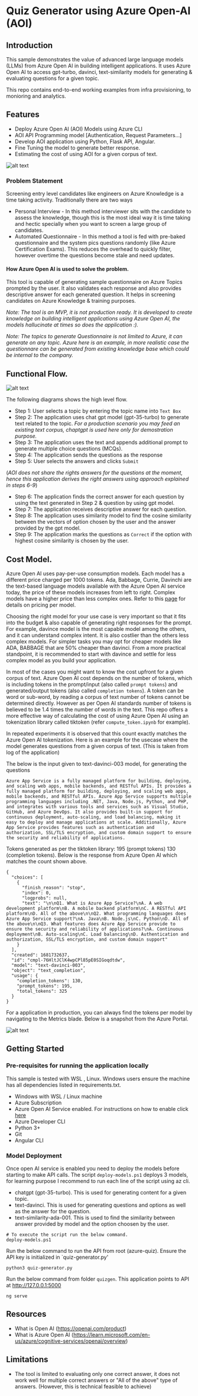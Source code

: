 # Quiz Generator using Azure Open-AI (AOI)

## Introduction

This sample demonstrates the value of advanced large language models (LLMs) from Azure Open AI in building intelligent applications. It uses Azure Open AI to access gpt-turbo, davinci, text-similarity models for generating & evaluating questions for a given topic.

This repo contains end-to-end working examples from infra provisioning, to monioring and analytics.

## Features

- Deploy Azure Open AI (AOI) Models using Azure CLI
- AOI API Programming model [Authentication, Request Parameters...]
- Develop AOI application using Python, Flask API, Angular.
- Fine Tuning the model to generate better response.
- Estimating the cost of using AOI for a given corpus of text.

![alt text](docs/app.png)

### Problem Statement

Screening entry level candidates like engineers on Azure Knowledge is a time taking activity. Traditionally there are two ways

- Personal Interview -  In this method interviewer sits with the candidate to assess the knowledge, though this is the most ideal way it is time taking and hectic specially when you want to screen a large group of candidates.
- Automated Questionnaire - In this method a tool is fed with pre-baked questionnaire and the system pics questions randomly (like Azure Certification Exams). This reduces the overhead to quickly filter, however overtime the questions become stale and need updates.

#### How Azure Open AI is used to solve the problem.

This tool is capable of generating sample questionnaire on Azure Topics prompted by the user. It also validates each response and also provides descriptive answer for each generated question. It helps in screening candidates on Azure Knowledge & training purposes.

_Note: The tool is an MVP, it is not production ready. It is developed to create knowledge on building intelligent applications using Azure Open AI, the models hallucinate at times so does the application :)._

_Note: The topics to generate Questionnaire is not limited to Azure, it can generate on any topic. Azure here is an example, in more realistic case the questionnare can be generated from existing knowledge base which could be internal to the company._

## Functional Flow.

![alt text](docs/diagram.png)

The following diagrams shows the high level flow.
- Step 1: User selects a topic by entering the topic name into `Text Box`
- Step 2: The application uses chat gpt model (gpt-35-turbo) to generate text related to the topic. *For a production scenario you may feed an existing text corpus, chaptgpt is used here only for demostration purpose.*
- Step 3: The application uses the text and appends additional prompt to generate multiple choice questions (MCQs). 
- Step 4: The application sends the questions as the response
- Step 5: User selects the answers and clicks `Submit`

(*AOI does not share the rights answers for the questions at the moment, hence this application derives the right answers using approach explained in steps 6-9*)

- Step 6: The application finds the correct answer for each question by using the text generated in Step 2 & question by using gpt model. 
- Step 7: The application receives descriptive answer for each question.
- Step 8: The application uses similarity model to find the cosine similarity between the vectors of option chosen by the user and the answer provided by the gpt model.
- Step 9: The application marks the questions as `Correct` if the option with highest cosine similarity is chosen by the user.

## Cost Model.

Azure Open AI uses pay-per-use consumption models. Each model has a different price charged per 1000 tokens. Ada, Babbage, Currie, Davinchi are the text-based language models available with the Azure Open AI service today, the price of these models increases from left to right. Complex models have a higher price than less complex ones. Refer to this [page](https://azure.microsoft.com/en-us/pricing/details/cognitive-services/openai-service/) for details on pricing per model.

Choosing the right model for your use case is very important so that it fits into the budget & also capable of generating right responses for the prompt. 
For example, davince model is the most capable model among the others, and it can understand complex intent. It is also costlier than the others less complex models.
For simpler tasks you may opt for cheaper models like ADA, BABBAGE that are 50% cheaper than davinci. From a more practical standpoint, it is recommended to start with davince and settle for less complex model as you build your application.

In most of the cases you might want to know the cost upfront for a given corpus of text. Azure Open AI cost depends on the number of tokens, which is including tokens in the prompt/input (also called `prompt tokens`) and generated/output tokens (also called `completion tokens`). A token can be word or sub-word, by reading a corpus of text number of tokens cannot be determined directly. However as per Open AI standards number of tokens is believed to be 1.4 times the number of words in the text. This repo offers a more effective way of calculating the cost of using Azure Open AI using an tokenization library called tiktoken (refer `compute_token.ipynb` for example). 

In repeated experiments it is observed that this count exactly matches the Azure Open AI tokenization. Here is an example for the usecase where the model generates questions from a given corpus of text. (This is taken from log of the application)

The below  is the input given to text-davinci-003 model, for generating the questions
```
Azure App Service is a fully managed platform for building, deploying, and scaling web apps, mobile backends, and RESTful APIs. It provides a fully managed platform for building, deploying, and scaling web apps, mobile backends, and RESTful APIs. Azure App Service supports multiple programming languages including .NET, Java, Node.js, Python, and PHP, and integrates with various tools and services such as Visual Studio, GitHub, and Azure DevOps. It also provides built-in support for continuous deployment, auto-scaling, and load balancing, making it easy to deploy and manage applications at scale. Additionally, Azure App Service provides features such as authentication and authorization, SSL/TLS encryption, and custom domain support to ensure the security and reliability of applications.
```
Tokens generated as per the tiktoken library: 195 (prompt tokens) 130 (completion tokens). Below is the response from Azure Open AI which matches the count shown above.
```
{
  "choices": [
    {
      "finish_reason": "stop",
      "index": 0,
      "logprobs": null,
      "text": "\n\nQ1. What is Azure App Service?\nA. A web development platform\nB. A mobile backend platform\nC. A RESTful API platform\nD. All of the above\n\nQ2. What programming languages does Azure App Service support?\nA. Java\nB. Node.js\nC. Python\nD. All of the above\n\nQ3. What features does Azure App Service provide to ensure the security and reliability of applications?\nA. Continuous deployment\nB. Auto-scaling\nC. Load balancing\nD. Authentication and authorization, SSL/TLS encryption, and custom domain support"
    }
  ],
  "created": 1681732637,
  "id": "cmpl-76HltJClK4wpCPl85pE0SIGoqdtdw",
  "model": "text-davinci-003",
  "object": "text_completion",
  "usage": {
    "completion_tokens": 130,
    "prompt_tokens": 195,
    "total_tokens": 325
  }
}

```

For a application in production, you can always find the tokens per model by navigating to the Metrics blade. Below is a snapshot from the Azure Portal.

![alt text](docs/metrics.png)

## Getting Started

### Pre-requisites for running the application locally

This sample is tested with WSL , Linux.
Windows users ensure the machine has all dependencies listed in requirements.txt.

- Windows with WSL / Linux machine
- Azure Subscription 
- Azure Open AI Service enabled. For instructions on how to enable click [here](https://aka.ms/oai/access)
- Azure Developer CLI
- Python 3+
- Git
- Angular CLI

###  Model Deployment

Once open AI service is enabled you need to deploy the models before starting to make API calls. The script `deploy-models.ps1` deploys 3 models, for learning purpose I recommend to run each line of the script using az cli.

- chatgpt (gpt-35-turbo). This is used for generating content for a given topic.
- text-davinci. This is used for generating questions and options as well as the answer for the question.
- text-similarity-ada-001. This is used to find the similarity between answer provided by model and the option choosen by the user.

```
# To execute the script run the below command.
deploy-models.ps1
```


Run the below command to run the API from root (azure-quiz). Ensure the API key is initialized in `quiz-generator.py'

```
python3 quiz-generator.py
```

Run the below command from folder `quizgen`. 
This application points to API at http://127.0.0.1:5000
```
ng serve
```
## Resources

- What is Open AI (https://openai.com/product)
- What is Azure Open AI (https://learn.microsoft.com/en-us/azure/cognitive-services/openai/overview)

## Limitations

- The tool is limited to evaluating only one correct answer, it does not work well for multiple correct answers or "All of the above" type of answers. (However, this is technical feasible to achieve)




